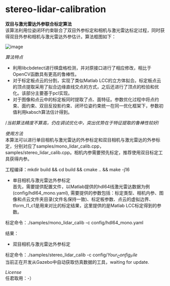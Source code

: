 # stereo-lidar-calibration
**双目与激光雷达外参联合标定算法**   
该算法利用位姿闭环约束联合了双目外参标定和相机与激光雷达标定过程，同时获得双目外参和相机与激光雷达外参估计。算法框图如下：

![image](https://user-images.githubusercontent.com/26436149/158162884-b94392c0-56b9-4716-9759-d12bd76638c1.png)


*算法特点*
- 利用libcbdetect进行棋盘格检测，并对原接口进行了相应修改，相比于OpenCV函数具有更高的鲁棒性。
- 对于标定板点云的分割，实现了类似Matlab LCC的立方体拟合。标定板点云的顶点提取采用了拟合边缘直线交点的方式，之后还进行了顶点的检验和优化。该部分主要基于pcl实现。
- 对于图像和点云中的标定板同时提取了点、面特征。参数优化过程中将点约束、面约束、双目反投影约束、闭环位姿约束统一在同一优化框架下，参数初值利用kabsch算法估计得到。

/*当前算法精度不算高，仍在调试优化中，突出优势在于特征提取的鲁棒性较好*/

*使用方法*  
本算法可以进行单目相机与激光雷达的外参标定和双目相机与激光雷达的外参标定，分别对应了samples/mono_lidar_calib.cpp，samples/stereo_lidar_calib.cpp。相机内参需要预先标定，推荐使用双目标定工具获得内参。

工程编译：mkdir build && cd build && cmake .. && make -j16 

- 单目相机与激光雷达外参标定  
首先，需要提供配置文件，以Matlab提供的hdl64线激光雷达数据为例(config/hdl64_mono.yaml), 需要提供的参数包括：标定类型、相机内参、图像和点云文件夹目录(文件名保持一致)、标定板参数、点云的虚拟边界、tform_l1_c1是用来对比的标定结果，这里提供的是Matlab LCC标定得到的参数。

标定命令：./samples/mono_lidar_calib -c  config/hdl64_mono.yaml

结果：



- 双目相机与激光雷达外参标定  

标定命令：./samples/stereo_lidar_calib -c  config/$Your_Config_File$  
当前正在开发从Gazebo中自动获取仿真数据的工具，waiting for update.


*License*  
任君取用：-）